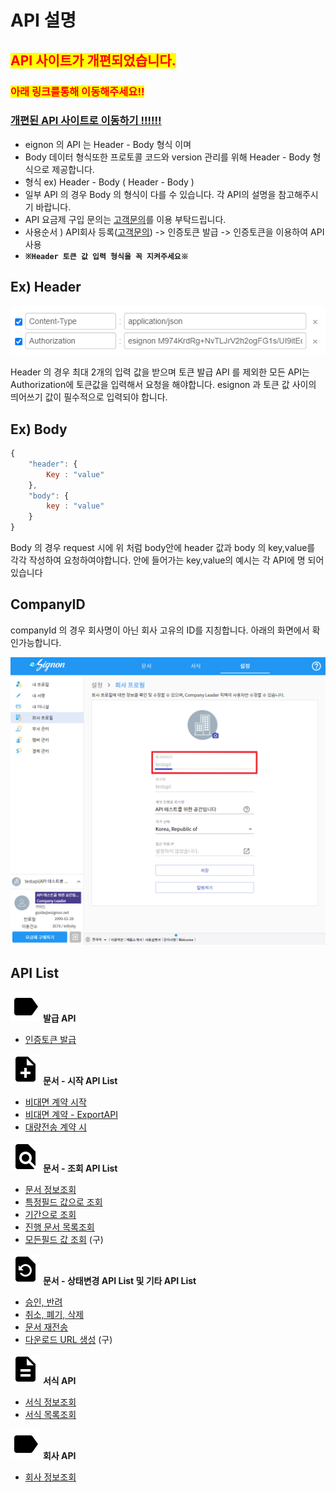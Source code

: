 # API 설명

## <mark style="color:red;">**API 사이트가 개편되었습니다.**</mark>

### <mark style="color:red;">**아래 링크를통해 이동해주세요!!**</mark>&#x20;

### [**개편된 API 사이트로 이동하기 !!!!!!** ](https://developer.esignon.net) &#x20;



* eignon 의 API 는 Header - Body 형식 이며&#x20;
* Body 데이터 형식또한 프로토콜 코드와 version 관리를 위해 Header - Body 형식으로 제공합니다.
* 형식 ex) Header - Body ( Header - Body )
* 일부 API 의 경우 Body 의 형식이 다를 수 있습니다. 각 API의 설명을 참고해주시기 바랍니다.
* API 요금제 구입 문의는 [고객문의](https://esignon.net/customer/)를 이용 부탁드립니다.
* 사용순서 ) API회사 등록([고객문의](https://esignon.net/customer/)) -> 인증토큰 발급 -> 인증토큰을 이용하여 API 사용
* **`※Header 토큰 값 입력 형식을 꼭 지켜주세요※`**

## Ex) Header

![](.gitbook/assets/head.png)

Header 의 경우 최대 2개의 입력 값을 받으며 토큰 발급 API 를 제외한 모든 API는 Authorization에 토큰값을 입력해서 요청을 해야합니다. esignon 과 토큰 값 사이의 띄어쓰기 값이 필수적으로 입력되야 합니다.

## Ex) Body

```jsx
{
    "header": {
        Key : "value"
    },
    "body": {
        key : "value"
    }
}
```

Body 의 경우 request 시에 위 처럼 body안에 header 값과 body 의 key,value를 각각 작성하여 요청하여야합니다. 안에 들어가는 key,value의 예시는 각 API에 명 되어있습니다

## CompanyID&#x20;

companyId 의 경우 회사명이 아닌 회사 고유의 ID를 지칭합니다. 아래의 화면에서 확인가능합니다.

![](.gitbook/assets/compid.png)

## API List

<img src=".gitbook/assets/label_black_48x48.png" alt="" data-size="original"> **발급 API**

* [인증토큰 발급 ](https://api.esignon.net/issued/token)

<img src=".gitbook/assets/note_add_black_48x48.png" alt="" data-size="original"> **문서 - 시작 API List**

* [비대면 계약 시작](https://api.esignon.net/workflow/start/nonfacestart)
* [비대면 계약 - ExportAPI](https://api.esignon.net/workflow/start/exportapi)
* [대량전송 계약 시](https://api.esignon.net/workflow/start/bulkstart)

<img src=".gitbook/assets/find_in_page_black_48x48.png" alt="" data-size="original"> **문서 - 조회 API List**

* [문서 정보조회](https://api.esignon.net/workflow/view/workflowinfo)
* [특정필드 값으로 조회](https://api.esignon.net/workflow/view/readbyfiled)
* [기간으로 조회](https://api.esignon.net/workflow/view/readbydate)
* [진행 문서 목록조회](https://api.esignon.net/workflow/view/readallworkflow)
* [모든필드 값 조회](https://api.esignon.net/v/kor\_20210407/workflow/view/searchall) (구)

<img src=".gitbook/assets/restore_page_black_48x48.png" alt="" data-size="original"> **문서 - 상태변경 API List 및 기타 API List**

* [승인, 반려](https://api.esignon.net/workflow/modify/reject)
* [취소, 폐기, 삭제](https://api.esignon.net/workflow/modify/cancel)
* [문서 재전송](https://api.esignon.net/workflow/remind)
* [다운로드 URL 생성](https://api.esignon.net/v/kor\_20210407/workflow/downloadurl) (구)&#x20;

<img src=".gitbook/assets/description_black_48x48.png" alt="" data-size="original"> **서식  API**

* [서식 정보조회 ](https://api.esignon.net/template/docinfo)
* [서식 목록조회](https://api.esignon.net/template/readdocument)

<img src=".gitbook/assets/label_black_48x48.png" alt="" data-size="original"> **회사  API**

* [회사 정보조회](https://api.esignon.net/company/compinfo)
